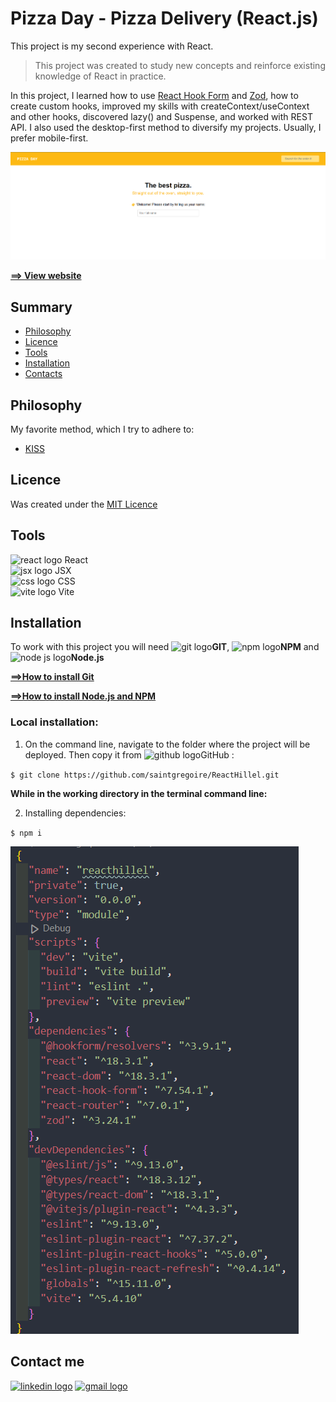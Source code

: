 # Pizza Day - Pizza Delivery (React.js)

This project is my second experience with React.

>This project was created to study new concepts and reinforce existing knowledge of React in practice.

In this project, I learned how to use [React Hook Form](https://www.react-hook-form.com/) and [Zod](https://www.npmjs.com/package/zod), how to create custom hooks, improved my skills with createContext/useContext and other hooks, discovered lazy() and Suspense, and worked with REST API.
I also used the desktop-first method to diversify my projects. Usually, I prefer mobile-first.

![Home page](public/img/Home.png)

**[==> View website](https://resplendent-hotteok-54ec2d.netlify.app/)**

## Summary

* [Philosophy](#philosophy)
* [Licence](#licence)
* [Tools](#tools)
* [Installation](#installation)
* [Contacts](#contact-me)

## Philosophy
My favorite method, which I try to adhere to:

* [KISS](https://en.wikipedia.org/wiki/KISS_principle)

## Licence

Was created under the [MIT Licence](./LICENSE)

## Tools

<img src="https://cdn.jsdelivr.net/gh/devicons/devicon/icons/react/react-original.svg" height="20" alt="react logo"  /> React</br>
<img src="https://raw.githubusercontent.com/jsx-ir/logo/master/jsx.png" height="20" alt="jsx logo"  /> JSX</br>
<img src="https://skillicons.dev/icons?i=css" height="20" alt="css logo"  /> CSS</br>
<img src="https://skillicons.dev/icons?i=vite" height="20" alt="vite logo"  /> Vite</br>

## Installation

To work with this project you will need <img src="https://skillicons.dev/icons?i=git" height="20" alt="git logo"  />**GIT**, <img src="https://cdn.freebiesupply.com/logos/thumbs/2x/npm-logo.png" height="20" alt="npm logo"  />**NPM** and <img src="https://www.openstudio.fr/app/uploads/2024/06/1200px-Node.js_logo.svg.png" height="20" alt="node js logo"  />**Node.js**

**[==>How to install Git](https://git-scm.com/book/en/v2/Getting-Started-Installing-Git)**

**[==>How to install Node.js and NPM](https://docs.npmjs.com/downloading-and-installing-node-js-and-npm)**

### Local installation:

1. On the command line, navigate to the folder where the project will be deployed. Then copy it from <img src="https://skillicons.dev/icons?i=github" height="20" alt="github logo"  />GitHub :

`$ git clone https://github.com/saintgregoire/ReactHillel.git`

**While in the working directory in the terminal command line:**<br/>

2. Installing dependencies:

`$ npm i `

![Home page](public/img/deps.png)

## Contact me

[<img src="https://skillicons.dev/icons?i=linkedin" height="40" alt="linkedin logo"  />](https://www.linkedin.com/in/maksym-voznichka/)
[<img src="https://skillicons.dev/icons?i=gmail" height="40" alt="gmail logo"  />](mailto:maksym.voznicka@gmail.com)